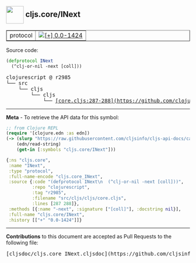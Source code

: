 ## <img width="48px" valign="middle" src="http://i.imgur.com/Hi20huC.png"> cljs.core/INext

 <table border="1">
<tr>

<td>protocol</td>
<td><a href="https://github.com/cljsinfo/cljs-api-docs/tree/0.0-1424"><img valign="middle" alt="[+] 0.0-1424" src="https://img.shields.io/badge/+-0.0--1424-lightgrey.svg"></a> </td>
</tr>
</table>






Source code:

```clj
(defprotocol INext
  (^clj-or-nil -next [coll]))
```

 <pre>
clojurescript @ r2985
└── src
    └── cljs
        └── cljs
            └── <ins>[core.cljs:287-288](https://github.com/clojure/clojurescript/blob/r2985/src/cljs/cljs/core.cljs#L287-L288)</ins>
</pre>


---

__Meta__ - To retrieve the API data for this symbol:

```clj
;; from Clojure REPL
(require '[clojure.edn :as edn])
(-> (slurp "https://raw.githubusercontent.com/cljsinfo/cljs-api-docs/catalog/cljs-api.edn")
    (edn/read-string)
    (get-in [:symbols "cljs.core/INext"]))
```

```clj
{:ns "cljs.core",
 :name "INext",
 :type "protocol",
 :full-name-encode "cljs.core_INext",
 :source {:code "(defprotocol INext\n  (^clj-or-nil -next [coll]))",
          :repo "clojurescript",
          :tag "r2985",
          :filename "src/cljs/cljs/core.cljs",
          :lines [287 288]},
 :methods [{:name "-next", :signature ["[coll]"], :docstring nil}],
 :full-name "cljs.core/INext",
 :history [["+" "0.0-1424"]]}

```

---

__Contributions__ to this document are accepted as Pull Requests to the following file:

 <pre>
[cljsdoc/cljs.core_INext.cljsdoc](https://github.com/cljsinfo/cljs-api-docs/blob/master/cljsdoc/cljs.core_INext.cljsdoc)
</pre>

